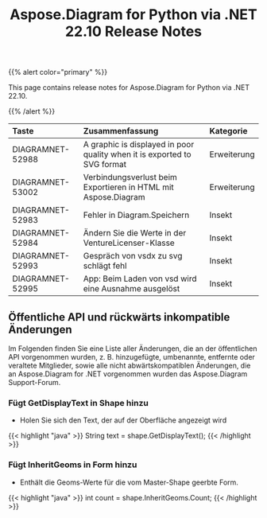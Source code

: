 ﻿---
title: Aspose.Diagram for Python via .NET 22.10 Release Notes
type: docs
weight: 17
url: /de/python-net/aspose-diagram-for-python-via-net-22-10-release-notes/
---
{{% alert color="primary" %}} 

This page contains release notes for Aspose.Diagram for Python via .NET 22.10.

{{% /alert %}} 

|**Taste**|**Zusammenfassung**|**Kategorie**|
|:- |:- |:- |
|DIAGRAMNET-52988|A graphic is displayed in poor quality when it is exported to SVG format|Erweiterung|
|DIAGRAMNET-53002|Verbindungsverlust beim Exportieren in HTML mit Aspose.Diagram|Erweiterung|
|DIAGRAMNET-52983|Fehler in Diagram.Speichern|Insekt|
|DIAGRAMNET-52984|Ändern Sie die Werte in der VentureLicenser-Klasse|Insekt|
|DIAGRAMNET-52993|Gespräch von vsdx zu svg schlägt fehl|Insekt|
|DIAGRAMNET-52995|App: Beim Laden von vsd wird eine Ausnahme ausgelöst|Insekt|

## **Öffentliche API und rückwärts inkompatible Änderungen**
Im Folgenden finden Sie eine Liste aller Änderungen, die an der öffentlichen API vorgenommen wurden, z. B. hinzugefügte, umbenannte, entfernte oder veraltete Mitglieder, sowie alle nicht abwärtskompatiblen Änderungen, die an Aspose.Diagram for .NET vorgenommen wurden das Aspose.Diagram Support-Forum.

### **Fügt GetDisplayText in Shape hinzu**
- Holen Sie sich den Text, der auf der Oberfläche angezeigt wird

{{< highlight "java" >}}
String text = shape.GetDisplayText();
{{< /highlight >}}

### **Fügt InheritGeoms in Form hinzu**
- Enthält die Geoms-Werte für die vom Master-Shape geerbte Form.

{{< highlight "java" >}}
int count = shape.InheritGeoms.Count;
{{< /highlight >}}
